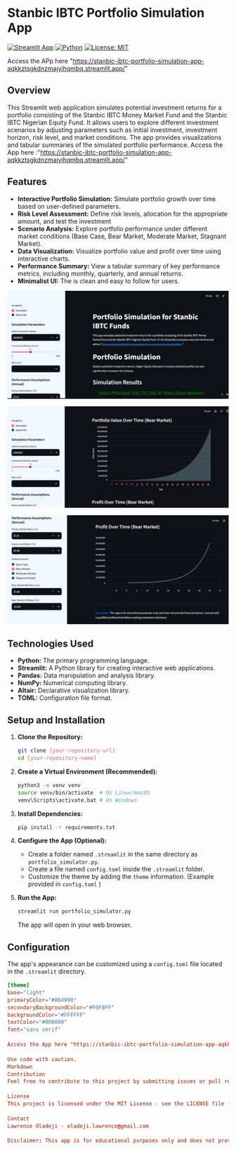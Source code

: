 # Stanbic IBTC Portfolio Simulation App

[![Streamlit App](https://img.shields.io/badge/Streamlit-App-brightgreen)](https://www.streamlit.io/)
[![Python](https://img.shields.io/badge/Python-3.8+-blue)](https://www.python.org/downloads/)
[![License: MIT](https://img.shields.io/badge/License-MIT-yellow.svg)](https://opensource.org/licenses/MIT)

Access the APp here "https://stanbic-ibtc-portfolio-simulation-app-aqkkztsgkdnzmajyihqmbq.streamlit.app/"

## Overview

This Streamlit web application simulates potential investment returns for a portfolio consisting of the Stanbic IBTC Money Market Fund and the Stanbic IBTC Nigerian Equity Fund. It allows users to explore different investment scenarios by adjusting parameters such as initial investment, investment horizon, risk level, and market conditions. The app provides visualizations and tabular summaries of the simulated portfolio performance.
Access the App here :"https://stanbic-ibtc-portfolio-simulation-app-aqkkztsgkdnzmajyihqmbq.streamlit.app/"


## Features

*   **Interactive Portfolio Simulation:** Simulate portfolio growth over time based on user-defined parameters.
*   **Risk Level Assessment:** Define risk levels, allocation for the appropriate amount, and test the investment
*   **Scenario Analysis:** Explore portfolio performance under different market conditions (Base Case, Bear Market, Moderate Market, Stagnant Market).
*   **Data Visualization:** Visualize portfolio value and profit over time using interactive charts.
*   **Performance Summary:** View a tabular summary of key performance metrics, including monthly, quarterly, and annual returns.
*   **Minimalist UI:** The is clean and easy to follow for users.


![alt text](image.png)


![alt text](image-1.png)


![alt text](image-2.png)

## Technologies Used

*   **Python:** The primary programming language.
*   **Streamlit:** A Python library for creating interactive web applications.
*   **Pandas:** Data manipulation and analysis library.
*   **NumPy:** Numerical computing library.
*   **Altair:** Declarative visualization library.
*   **TOML:** Configuration file format.

## Setup and Installation

1.  **Clone the Repository:**

    ```bash
    git clone [your-repository-url]
    cd [your-repository-name]
    ```

2.  **Create a Virtual Environment (Recommended):**

    ```bash
    python3 -m venv venv
    source venv/bin/activate  # On Linux/macOS
    venv\Scripts\activate.bat # On Windows
    ```

3.  **Install Dependencies:**

    ```bash
    pip install -r requirements.txt
    ```

4.  **Configure the App (Optional):**

    *   Create a folder named `.streamlit` in the same directory as `portfolio_simulator.py`.
    *   Create a file named `config.toml` inside the `.streamlit` folder.
    *   Customize the theme by adding the `theme` information. (Example provided in `config.toml` )

5.  **Run the App:**

    ```bash
    streamlit run portfolio_simulator.py
    ```

    The app will open in your web browser.

## Configuration

The app's appearance can be customized using a `config.toml` file located in the `.streamlit` directory.

```toml
[theme]
base="light"
primaryColor="#004990"
secondaryBackgroundColor="#F0F8FF"
backgroundColor="#FFFFFF"
textColor="#000000"
font="sans serif"

Access the App here "https://stanbic-ibtc-portfolio-simulation-app-aqkkztsgkdnzmajyihqmbq.streamlit.app/"

Use code with caution.
Markdown
Contribution
Feel free to contribute to this project by submitting issues or pull requests.

License
This project is licensed under the MIT License - see the LICENSE file for details.

Contact
Lawrence Oladeji - oladeji.lawrence@gmail.com

Disclaimer: This app is for educational purposes only and does not provide financial advice. Consult with a qualified professional before making investment decisions.
